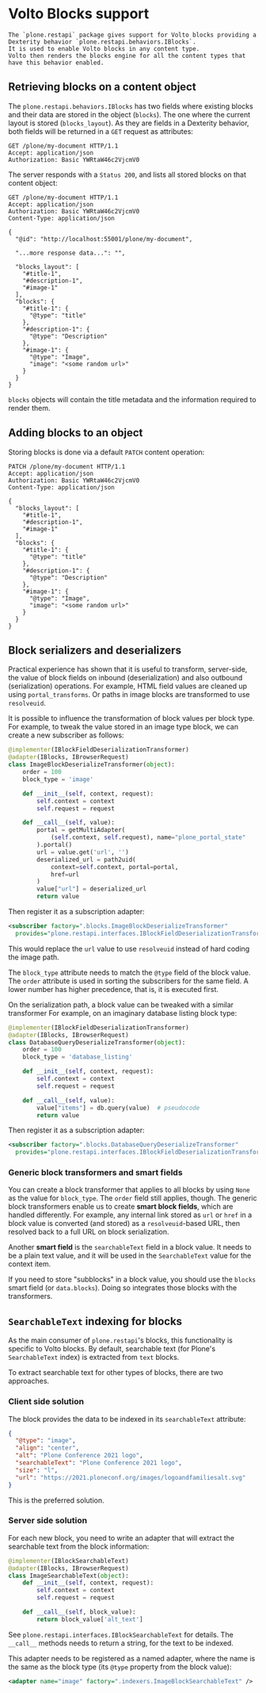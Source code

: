 # Volto Blocks support

```{note}
The `plone.restapi` package gives support for Volto blocks providing a Dexterity behavior `plone.restapi.behaviors.IBlocks`.
It is used to enable Volto blocks in any content type.
Volto then renders the blocks engine for all the content types that have this behavior enabled.
```


## Retrieving blocks on a content object

The `plone.restapi.behaviors.IBlocks` has two fields where existing blocks and their data are stored in the object (`blocks`).
The one where the current layout is stored (`blocks_layout`).
As they are fields in a Dexterity behavior, both fields will be returned in a `GET` request as attributes:

```http
GET /plone/my-document HTTP/1.1
Accept: application/json
Authorization: Basic YWRtaW46c2VjcmV0
```

The server responds with a `Status 200`, and lists all stored blocks on that content object:

```http
GET /plone/my-document HTTP/1.1
Accept: application/json
Authorization: Basic YWRtaW46c2VjcmV0
Content-Type: application/json

{
  "@id": "http://localhost:55001/plone/my-document",

  "...more response data...": "",

  "blocks_layout": [
    "#title-1",
    "#description-1",
    "#image-1"
  ],
  "blocks": {
    "#title-1": {
      "@type": "title"
    },
    "#description-1": {
      "@type": "Description"
    },
    "#image-1": {
      "@type": "Image",
      "image": "<some random url>"
    }
  }
}
```

`blocks` objects will contain the title metadata and the information required to render them.


## Adding blocks to an object

Storing blocks is done via a default `PATCH` content operation:

```http
PATCH /plone/my-document HTTP/1.1
Accept: application/json
Authorization: Basic YWRtaW46c2VjcmV0
Content-Type: application/json

{
  "blocks_layout": [
    "#title-1",
    "#description-1",
    "#image-1"
  ],
  "blocks": {
    "#title-1": {
      "@type": "title"
    },
    "#description-1": {
      "@type": "Description"
    },
    "#image-1": {
      "@type": "Image",
      "image": "<some random url>"
    }
  }
}
```


## Block serializers and deserializers

Practical experience has shown that it is useful to transform, server-side, the value of block fields on inbound (deserialization) and also outbound (serialization) operations.
For example, HTML field values are cleaned up using `portal_transforms`.
Or paths in image blocks are transformed to use `resolveuid`.

It is possible to influence the transformation of block values per block type.
For example, to tweak the value stored in an image type block, we can create a new subscriber as follows:

```python
@implementer(IBlockFieldDeserializationTransformer)
@adapter(IBlocks, IBrowserRequest)
class ImageBlockDeserializeTransformer(object):
    order = 100
    block_type = 'image'

    def __init__(self, context, request):
        self.context = context
        self.request = request

    def __call__(self, value):
        portal = getMultiAdapter(
            (self.context, self.request), name="plone_portal_state"
        ).portal()
        url = value.get('url', '')
        deserialized_url = path2uid(
            context=self.context, portal=portal,
            href=url
        )
        value["url"] = deserialized_url
        return value
```

Then register it as a subscription adapter:

```xml
<subscriber factory=".blocks.ImageBlockDeserializeTransformer"
  provides="plone.restapi.interfaces.IBlockFieldDeserializationTransformer"/>
```

This would replace the `url` value to use `resolveuid` instead of hard coding the image path.

The `block_type` attribute needs to match the `@type` field of the block value.
The `order` attribute is used in sorting the subscribers for the same field.
A lower number has higher precedence, that is, it is executed first.

On the serialization path, a block value can be tweaked with a similar transformer
For example, on an imaginary database listing block type:

```python
@implementer(IBlockFieldDeserializationTransformer)
@adapter(IBlocks, IBrowserRequest)
class DatabaseQueryDeserializeTransformer(object):
    order = 100
    block_type = 'database_listing'

    def __init__(self, context, request):
        self.context = context
        self.request = request

    def __call__(self, value):
        value["items"] = db.query(value)  # pseudocode
        return value
```

Then register it as a subscription adapter:

```xml
<subscriber factory=".blocks.DatabaseQueryDeserializeTransformer"
  provides="plone.restapi.interfaces.IBlockFieldDeserializationTransformer"/>
```


### Generic block transformers and smart fields

You can create a block transformer that applies to all blocks by using `None` as the value for `block_type`.
The `order` field still applies, though.
The generic block transformers enable us to create **smart block fields**, which are handled differently.
For example, any internal link stored as `url` or `href` in a block value is converted (and stored) as a `resolveuid`-based URL, then resolved back to a full URL on block serialization.

Another **smart field** is the `searchableText` field in a block value.
It needs to be a plain text value, and it will be used in the `SearchableText` value for the context item.

If you need to store "subblocks" in a block value, you should use the `blocks` smart field (or `data.blocks`).
Doing so integrates those blocks with the transformers.


## `SearchableText` indexing for blocks

As the main consumer of `plone.restapi`'s blocks, this functionality is specific to Volto blocks.
By default, searchable text (for Plone's `SearchableText` index) is extracted from `text` blocks.

To extract searchable text for other types of blocks, there are two approaches.


### Client side solution

The block provides the data to be indexed in its `searchableText` attribute:

```json
{
  "@type": "image",
  "align": "center",
  "alt": "Plone Conference 2021 logo",
  "searchableText": "Plone Conference 2021 logo",
  "size": "l",
  "url": "https://2021.ploneconf.org/images/logoandfamiliesalt.svg"
}
```

This is the preferred solution.


### Server side solution

For each new block, you need to write an adapter that will extract the searchable text from the block information:

```python
@implementer(IBlockSearchableText)
@adapter(IBlocks, IBrowserRequest)
class ImageSearchableText(object):
    def __init__(self, context, request):
        self.context = context
        self.request = request

    def __call__(self, block_value):
        return block_value['alt_text']
```

See `plone.restapi.interfaces.IBlockSearchableText` for details.
The `__call__` methods needs to return a string, for the text to be indexed.

This adapter needs to be registered as a named adapter, where the name is the same as the block type (its `@type` property from the block value):

```xml
<adapter name="image" factory=".indexers.ImageBlockSearchableText" />
```
